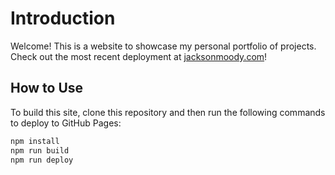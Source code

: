 # Introduction

Welcome! This is a website to showcase my personal portfolio of projects. Check out the most recent deployment at [jacksonmoody.com](https://jacksonmoody.com)!

## How to Use

To build this site, clone this repository and then run the following commands to deploy to GitHub Pages:

```bash
npm install
npm run build
npm run deploy
```
